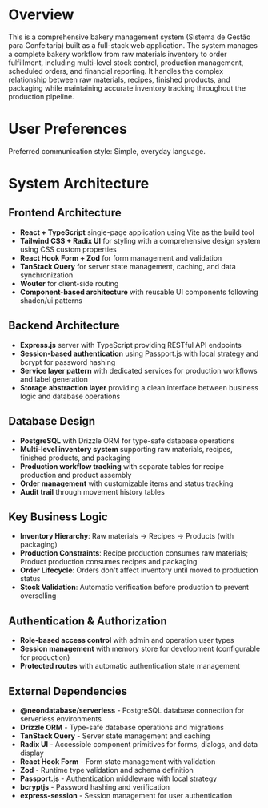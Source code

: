 # Overview

This is a comprehensive bakery management system (Sistema de Gestão para Confeitaria) built as a full-stack web application. The system manages a complete bakery workflow from raw materials inventory to order fulfillment, including multi-level stock control, production management, scheduled orders, and financial reporting. It handles the complex relationship between raw materials, recipes, finished products, and packaging while maintaining accurate inventory tracking throughout the production pipeline.

# User Preferences

Preferred communication style: Simple, everyday language.

# System Architecture

## Frontend Architecture
- **React + TypeScript** single-page application using Vite as the build tool
- **Tailwind CSS + Radix UI** for styling with a comprehensive design system using CSS custom properties
- **React Hook Form + Zod** for form management and validation
- **TanStack Query** for server state management, caching, and data synchronization
- **Wouter** for client-side routing
- **Component-based architecture** with reusable UI components following shadcn/ui patterns

## Backend Architecture
- **Express.js** server with TypeScript providing RESTful API endpoints
- **Session-based authentication** using Passport.js with local strategy and bcrypt for password hashing
- **Service layer pattern** with dedicated services for production workflows and label generation
- **Storage abstraction layer** providing a clean interface between business logic and database operations

## Database Design
- **PostgreSQL** with Drizzle ORM for type-safe database operations
- **Multi-level inventory system** supporting raw materials, recipes, finished products, and packaging
- **Production workflow tracking** with separate tables for recipe production and product assembly
- **Order management** with customizable items and status tracking
- **Audit trail** through movement history tables

## Key Business Logic
- **Inventory Hierarchy**: Raw materials → Recipes → Products (with packaging)
- **Production Constraints**: Recipe production consumes raw materials; Product production consumes recipes and packaging
- **Order Lifecycle**: Orders don't affect inventory until moved to production status
- **Stock Validation**: Automatic verification before production to prevent overselling

## Authentication & Authorization
- **Role-based access control** with admin and operation user types
- **Session management** with memory store for development (configurable for production)
- **Protected routes** with automatic authentication state management

## External Dependencies

- **@neondatabase/serverless** - PostgreSQL database connection for serverless environments
- **Drizzle ORM** - Type-safe database operations and migrations
- **TanStack Query** - Server state management and caching
- **Radix UI** - Accessible component primitives for forms, dialogs, and data display
- **React Hook Form** - Form state management with validation
- **Zod** - Runtime type validation and schema definition
- **Passport.js** - Authentication middleware with local strategy
- **bcryptjs** - Password hashing and verification
- **express-session** - Session management for user authentication